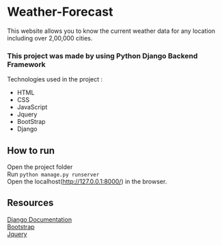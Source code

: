 # Weather-Forecast
This website allows you to know the current weather data for any location including over 2,00,000 cities.

### This project was made by using Python Django Backend Framework

Technologies used in the project :<br />
- HTML<br />
- CSS<br />
- JavaScript<br />
- Jquery<br />
- BootStrap<br />
- Django<br />

## How to run
Open the project folder<br />
Run `python manage.py runserver`<br />
Open the localhost(http://127.0.0.1:8000/) in the browser.<br />

## Resources
[Django Documentation](https://docs.djangoproject.com/en/3.2/) <br />
[Bootstrap](https://mdbootstrap.com/) <br />
[Jquery](https://cdnjs.cloudflare.com/ajax/libs/jquery/3.5.1/jquery.min.js) <br />
